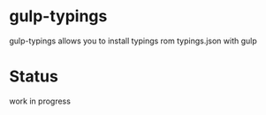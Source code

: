 # gulp-typings
gulp-typings allows you to install typings rom typings.json with gulp

# Status
work in progress